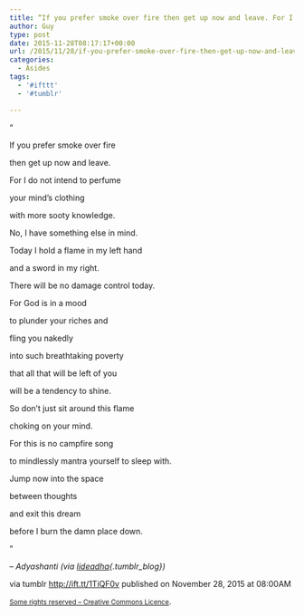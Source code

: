 ```yaml
---
title: “If you prefer smoke over fire then get up now and leave. For I do not intend to perfume your mind’s…”
author: Guy
type: post
date: 2015-11-28T08:17:17+00:00
url: /2015/11/28/if-you-prefer-smoke-over-fire-then-get-up-now-and-leave-for-i-do-not-intend-to-perfume-your-minds/
categories:
  - Asides
tags:
  - '#ifttt'
  - '#tumblr'

---
```

“

If you prefer smoke over fire
  
then get up now and leave.
  
For I do not intend to perfume
  
your mind’s clothing
  
with more sooty knowledge.

No, I have something else in mind.
  
Today I hold a flame in my left hand
  
and a sword in my right.
  
There will be no damage control today.

For God is in a mood
  
to plunder your riches and
  
fling you nakedly
  
into such breathtaking poverty
  
that all that will be left of you
  
will be a tendency to shine.

So don’t just sit around this flame
  
choking on your mind.
  
For this is no campfire song
  
to mindlessly mantra yourself to sleep with.

Jump now into the space
  
between thoughts
  
and exit this dream
  
before I burn the damn place down.

”

&#8211; _Adyashanti (via [lideadha][1]{.tumblr_blog})_

via tumblr http://ift.tt/1TiQF0v published on November 28, 2015 at 08:00AM

<small><a href="http://ift.tt/1gAEAkt" target="_blank">Some rights reserved &#8211; Creative Commons Licence</a></small>.

 [1]: http://ift.tt/1Jd7QPF
